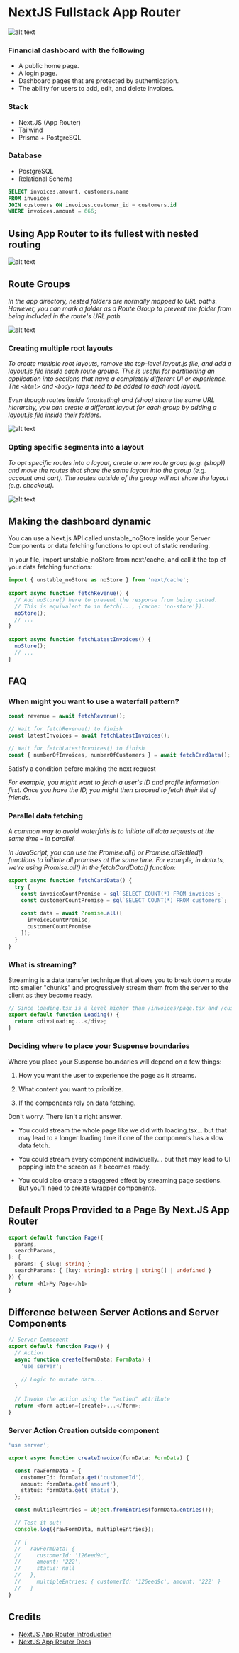 # NextJS Fullstack App Router
![alt text](course-explainer.avif "Course Explainer")

### Financial dashboard with the following
- A public home page.
- A login page.
- Dashboard pages that are protected by authentication.
- The ability for users to add, edit, and delete invoices.

### Stack
- Next.JS (App Router)
- Tailwind
- Prisma + PostgreSQL

### Database
- PostgreSQL
- Relational Schema
```sql
SELECT invoices.amount, customers.name
FROM invoices
JOIN customers ON invoices.customer_id = customers.id
WHERE invoices.amount = 666;
```

## Using App Router to its fullest with nested routing
![alt text](nested-routing.avif "Nested routing")

## Route Groups
<i>In the app directory, nested folders are normally mapped to URL paths. However, you can mark a folder as a Route Group to prevent the folder from being included in the route's URL path.</i>

![alt text](route-group-organisation.png "Route Groups")

### Creating multiple root layouts
<i>To create multiple root layouts, remove the top-level layout.js file, and add a layout.js file inside each route groups. This is useful for partitioning an application into sections that have a completely different UI or experience. The `<html>` and `<body>` tags need to be added to each root layout.</i>

<i>Even though routes inside (marketing) and (shop) share the same URL hierarchy, you can create a different layout for each group by adding a layout.js file inside their folders.</i>

![alt text](route-group-multiple-root-layouts.png "Multiple root layout")

### Opting specific segments into a layout
<i>To opt specific routes into a layout, create a new route group (e.g. (shop)) and move the routes that share the same layout into the group (e.g. account and cart). The routes outside of the group will not share the layout (e.g. checkout).</i>

![alt text](route-group-opt-in-layouts.png "Opt In Layouts")

## Making the dashboard dynamic

You can use a Next.js API called unstable_noStore inside your Server Components or data fetching functions to opt out of static rendering.

In your file, import unstable_noStore from next/cache, and call it the top of your data fetching functions:

```typescript
import { unstable_noStore as noStore } from 'next/cache';
 
export async function fetchRevenue() {
  // Add noStore() here to prevent the response from being cached.
  // This is equivalent to in fetch(..., {cache: 'no-store'}).
  noStore();
  // ...
}
 
export async function fetchLatestInvoices() {
  noStore();
  // ...
}
```

## FAQ

### When might you want to use a waterfall pattern?

```typescript
const revenue = await fetchRevenue();

// Wait for fetchRevenue() to finish
const latestInvoices = await fetchLatestInvoices(); 

// Wait for fetchLatestInvoices() to finish
const { numberOfInvoices, numberOfCustomers } = await fetchCardData(); 
```

Satisfy a condition before making the next request

<i>For example, you might want to fetch a user's ID and profile information first. Once you have the ID, you might then proceed to fetch their list of friends.</i>

### Parallel data fetching
<i>A common way to avoid waterfalls is to initiate all data requests at the same time - in parallel.

In JavaScript, you can use the Promise.all() or Promise.allSettled() functions to initiate all promises at the same time. For example, in data.ts, we're using Promise.all() in the fetchCardData() function:</i>

```typescript
export async function fetchCardData() {
  try {
    const invoiceCountPromise = sql`SELECT COUNT(*) FROM invoices`;
    const customerCountPromise = sql`SELECT COUNT(*) FROM customers`;
 
    const data = await Promise.all([
      invoiceCountPromise,
      customerCountPromise
    ]);
  }
}
```

### What is streaming?

Streaming is a data transfer technique that allows you to break down a route into smaller "chunks" and progressively stream them from the server to the client as they become ready.

```typescript
// Since loading.tsx is a level higher than /invoices/page.tsx and /customers/page.tsx in the file system, it's also applied to those pages.
export default function Loading() {
  return <div>Loading...</div>;
}
```

### Deciding where to place your Suspense boundaries

Where you place your Suspense boundaries will depend on a few things:

1. How you want the user to experience the page as it streams.

2. What content you want to prioritize.

3. If the components rely on data fetching.


Don't worry. There isn't a right answer.

- You could stream the whole page like we did with loading.tsx... but that may lead to a longer loading time if one of the components has a slow data fetch.

- You could stream every component individually... but that may lead to UI popping into the screen as it becomes ready.

- You could also create a staggered effect by streaming page sections. But you'll need to create wrapper components.

## Default Props Provided to a Page By Next.JS App Router

```typescript
export default function Page({
  params,
  searchParams,
}: {
  params: { slug: string }
  searchParams: { [key: string]: string | string[] | undefined }
}) {
  return <h1>My Page</h1>
}
```

## Difference between Server Actions and Server Components

```typescript
// Server Component
export default function Page() {
  // Action
  async function create(formData: FormData) {
    'use server';
 
    // Logic to mutate data...
  }
 
  // Invoke the action using the "action" attribute
  return <form action={create}>...</form>;
}
```

### Server Action Creation outside component
```typescript
'use server';

export async function createInvoice(formData: FormData) {

  const rawFormData = {
    customerId: formData.get('customerId'),
    amount: formData.get('amount'),
    status: formData.get('status'),
  };

  const multipleEntries = Object.fromEntries(formData.entries());

  // Test it out:
  console.log({rawFormData, multipleEntries});

  // {
  //   rawFormData: {
  //     customerId: '126eed9c',
  //     amount: '222',
  //     status: null
  //   },
  //     multipleEntries: { customerId: '126eed9c', amount: '222' }
  //   }
}
```

## Credits
- [NextJS App Router Introduction](https://nextjs.org/learn)
- [NextJS App Router Docs](https://nextjs.org/docs)
